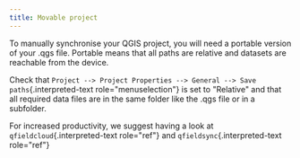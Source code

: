 ```yaml
---
title: Movable project
---
```


To manually synchronise your QGIS project, you will need a portable
version of your .qgs file. Portable means that all paths are relative
and datasets are reachable from the device.

Check that
`Project --> Project Properties --> General --> Save paths`{.interpreted-text
role="menuselection"} is set to \"Relative\" and that all required data
files are in the same folder like the .qgs file or in a subfolder.

For increased productivity, we suggest having a look at
`qfieldcloud`{.interpreted-text role="ref"} and
`qfieldsync`{.interpreted-text role="ref"}
